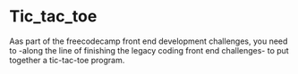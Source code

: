 # Tic_tac_toe

Aas part of the freecodecamp front end development challenges, you need to -along the line of finishing the legacy coding front end challenges-
to put together a tic-tac-toe program. 
